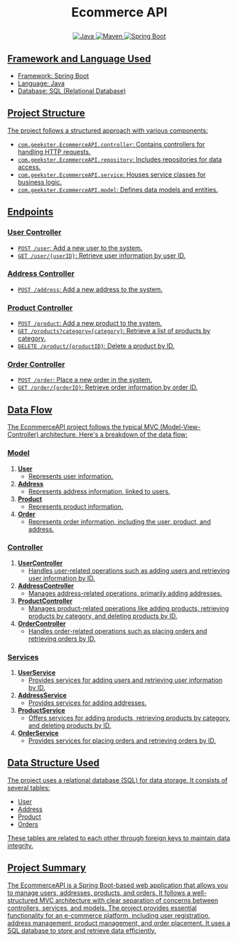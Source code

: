 # <p align = "center"> Ecommerce API </p>
<p align="center">
<a href="Java url">
    <img alt="Java" src="https://img.shields.io/badge/Java->=8-purple.svg" />
</a>
<a href="Maven url" >
    <img alt="Maven" src="https://img.shields.io/badge/maven-3.0.5-blue.svg" />
</a>
<a href="Spring Boot url" >
    <img alt="Spring Boot" src="https://img.shields.io/badge/Spring Boot-3.1.3-yellow.svg" />
</p>


## Framework and Language Used
- Framework: Spring Boot
- Language: Java
- Database: SQL (Relational Database)

## Project Structure

The project follows a structured approach with various components:

- `com.geekster.EcommerceAPI.controller`: Contains controllers for handling HTTP requests.
- `com.geekster.EcommerceAPI.repository`: Includes repositories for data access.
- `com.geekster.EcommerceAPI.service`: Houses service classes for business logic.
- `com.geekster.EcommerceAPI.model`: Defines data models and entities.

## Endpoints

### User Controller

- `POST /user`: Add a new user to the system.
- `GET /user/{userID}`: Retrieve user information by user ID.

### Address Controller

- `POST /address`: Add a new address to the system.
  
### Product Controller

- `POST /product`: Add a new product to the system.
- `GET /products?category={category}`: Retrieve a list of products by category.
- `DELETE /product/{productID}`: Delete a product by ID.

### Order Controller

- `POST /order`: Place a new order in the system.
- `GET /order/{orderID}`: Retrieve order information by order ID.

## Data Flow
The EcommerceAPI project follows the typical MVC (Model-View-Controller) architecture. Here's a breakdown of the data flow:

### Model
1. **User**
   - Represents user information.
2. **Address**
   - Represents address information, linked to users.
3. **Product**
   - Represents product information.
4. **Order**
   - Represents order information, including the user, product, and address.

### Controller
1. **UserController**
   - Handles user-related operations such as adding users and retrieving user information by ID.
2. **AddressController**
   - Manages address-related operations, primarily adding addresses.
3. **ProductController**
   - Manages product-related operations like adding products, retrieving products by category, and deleting products by ID.
4. **OrderController**
   - Handles order-related operations such as placing orders and retrieving orders by ID.

### Services
1. **UserService**
   - Provides services for adding users and retrieving user information by ID.
2. **AddressService**
   - Provides services for adding addresses.
3. **ProductService**
   - Offers services for adding products, retrieving products by category, and deleting products by ID.
4. **OrderService**
   - Provides services for placing orders and retrieving orders by ID.

## Data Structure Used
The project uses a relational database (SQL) for data storage. It consists of several tables:
- User
- Address
- Product
- Orders

These tables are related to each other through foreign keys to maintain data integrity.

## Project Summary
The EcommerceAPI is a Spring Boot-based web application that allows you to manage users, addresses, products, and orders. It follows a well-structured MVC architecture with clear separation of concerns between controllers, services, and models. The project provides essential functionality for an e-commerce platform, including user registration, address management, product management, and order placement. It uses a SQL database to store and retrieve data efficiently.
